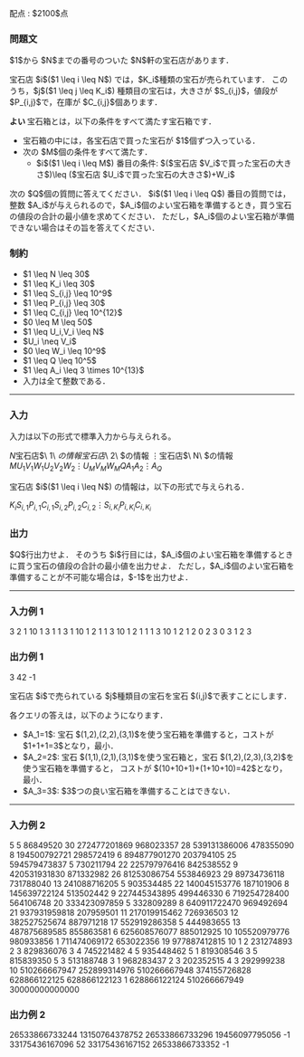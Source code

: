 
<div>

<span>

<span>

<p>
配点 : $2100$点
</p>

<div>

<section>

### **問題文**

<p>
$1$から $N$までの番号のついた $N$軒の宝石店があります．
</p>

<p>
宝石店 $i$($1 \leq i \leq N$) では，$K_i$種類の宝石が売られています．
このうち，$j$($1 \leq j \leq K_i$) 種類目の宝石は，大きさが $S_{i,j}$，値段が $P_{i,j}$で，在庫が $C_{i,j}$個あります．
</p>

<p>

<strong>
よい
</strong>
宝石箱とは，以下の条件をすべて満たす宝石箱です．
</p>

<ul>

<li>
宝石箱の中には，各宝石店で買った宝石が $1$個ずつ入っている．
</li>

<li>
次の $M$個の条件をすべて満たす．
<ul>

<li>
$i$($1 \leq i \leq M$) 番目の条件: $($宝石店 $V_i$で買った宝石の大きさ$)\leq ($宝石店 $U_i$で買った宝石の大きさ$)+W_i$
</li>

</ul>

</li>

</ul>

<p>
次の $Q$個の質問に答えてください．
$i$($1 \leq i \leq Q$) 番目の質問では，整数 $A_i$が与えられるので，$A_i$個のよい宝石箱を準備するとき，買う宝石の値段の合計の最小値を求めてください．
ただし，$A_i$個のよい宝石箱が準備できない場合はその旨を答えてください．
</p>

</section>

</div>

<div>

<section>

### **制約**

<ul>

<li>
$1 \leq N \leq 30$
</li>

<li>
$1 \leq K_i \leq 30$
</li>

<li>
$1 \leq S_{i,j} \leq 10^9$
</li>

<li>
$1 \leq P_{i,j} \leq 30$
</li>

<li>
$1 \leq C_{i,j} \leq 10^{12}$
</li>

<li>
$0 \leq M \leq 50$
</li>

<li>
$1 \leq U_i,V_i \leq N$
</li>

<li>
$U_i \neq V_i$
</li>

<li>
$0 \leq W_i \leq 10^9$
</li>

<li>
$1 \leq Q \leq 10^5$
</li>

<li>
$1 \leq A_i \leq 3 \times 10^{13}$
</li>

<li>
入力は全て整数である．
</li>

</ul>

</section>

</div>

---

<div>

<div>

<section>

### **入力**

<p>
入力は以下の形式で標準入力から与えられる。
</p>

<div>

$N$宝石店$\ 1\ $の情報
宝石店$\ 2\ $の情報
$\vdots$宝石店$\ N\ $の情報
$M$$U_1$$V_1$$W_1$$U_2$$V_2$$W_2$$\vdots$$U_M$$V_M$$W_M$$Q$$A_1$$A_2$$\vdots$$A_Q$
</div>

<p>
宝石店 $i$($1 \leq i \leq N$) の情報は，以下の形式で与えられる．
</p>

<div>

$K_i$$S_{i,1}$$P_{i,1}$$C_{i,1}$$S_{i,2}$$P_{i,2}$$C_{i,2}$$\vdots$$S_{i,K_i}$$P_{i,K_i}$$C_{i,K_i}$
</div>

</section>

</div>

<div>

<section>

### **出力**

<p>
$Q$行出力せよ．
そのうち $i$行目には，$A_i$個のよい宝石箱を準備するときに買う宝石の値段の合計の最小値を出力せよ．
ただし，$A_i$個のよい宝石箱を準備することが不可能な場合は，$-1$を出力せよ．
</p>

</section>

</div>

</div>

---

<div>

<section>

### **入力例 1**

<div>

3
2
1 10 1
3 1 1
3
1 10 1
2 1 1
3 10 1
2
1 1 1
3 10 1
2
1 2 0
2 3 0
3
1
2
3

</div>

</section>

</div>

<div>

<section>

### **出力例 1**

<div>

3
42
-1

</div>

<p>
宝石店 $i$で売られている $j$種類目の宝石を宝石 $(i,j)$で表すことにします．
</p>

<p>
各クエリの答えは，以下のようになります．
</p>

<ul>

<li>
$A_1=1$: 宝石 $(1,2),(2,2),(3,1)$を使う宝石箱を準備すると，コストが $1+1+1=3$となり，最小．
</li>

<li>
$A_2=2$: 宝石 $(1,1),(2,1),(3,1)$を使う宝石箱と，宝石 $(1,2),(2,3),(3,2)$を使う宝石箱を準備すると，
コストが $(10+10+1)+(1+10+10)=42$となり，最小．
</li>

<li>
$A_3=3$: $3$つの良い宝石箱を準備することはできない．
</li>

</ul>

</section>

</div>

---

<div>

<section>

### **入力例 2**

<div>

5
5
86849520 30 272477201869
968023357 28 539131386006
478355090 8 194500792721
298572419 6 894877901270
203794105 25 594579473837
5
730211794 22 225797976416
842538552 9 420531931830
871332982 26 81253086754
553846923 29 89734736118
731788040 13 241088716205
5
903534485 22 140045153776
187101906 8 145639722124
513502442 9 227445343895
499446330 6 719254728400
564106748 20 333423097859
5
332809289 8 640911722470
969492694 21 937931959818
207959501 11 217019915462
726936503 12 382527525674
887971218 17 552919286358
5
444983655 13 487875689585
855863581 6 625608576077
885012925 10 105520979776
980933856 1 711474069172
653022356 19 977887412815
10
1 2 231274893
2 3 829836076
3 4 745221482
4 5 935448462
5 1 819308546
3 5 815839350
5 3 513188748
3 1 968283437
2 3 202352515
4 3 292999238
10
510266667947
252899314976
510266667948
374155726828
628866122125
628866122123
1
628866122124
510266667949
30000000000000

</div>

</section>

</div>

<div>

<section>

### **出力例 2**

<div>

26533866733244
13150764378752
26533866733296
19456097795056
-1
33175436167096
52
33175436167152
26533866733352
-1

</div>

</section>

</div>

</span>

</span>

</div>
